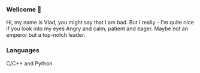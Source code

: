 ### Wellcome 👋
Hi, my name is Vlad, you might say that I am bad.
But I really - I'm quite nice if you look into my eyes
Angry and calm, patient and eager.
Maybe not an emperor but a top-notch leader.

### Languages
C/C++ and Python



